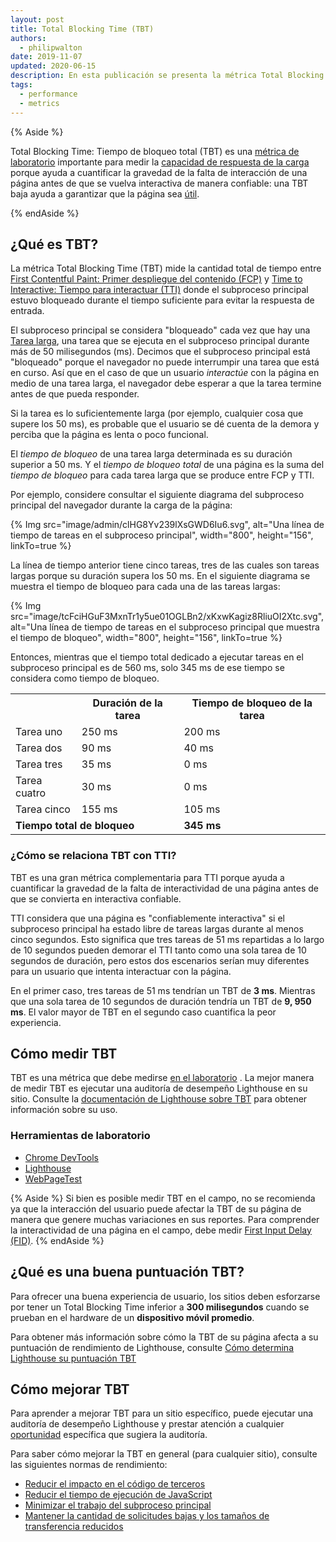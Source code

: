 ```yaml
---
layout: post
title: Total Blocking Time (TBT)
authors:
  - philipwalton
date: 2019-11-07
updated: 2020-06-15
description: En esta publicación se presenta la métrica Total Blocking Time (TBT) y se explica como medirla
tags:
  - performance
  - metrics
---
```


{% Aside %}

Total Blocking Time: Tiempo de bloqueo total (TBT) es una [métrica de laboratorio](/user-centric-performance-metrics/#in-the-lab) importante para medir la [capacidad de respuesta de la carga](/user-centric-performance-metrics/#types-of-metrics) porque ayuda a cuantificar la gravedad de la falta de interacción de una página antes de que se vuelva interactiva de manera confiable: una TBT baja ayuda a garantizar que la página sea [útil](/user-centric-performance-metrics/#questions).

{% endAside %}

## ¿Qué es TBT?

La métrica Total Blocking Time (TBT) mide la cantidad total de tiempo entre [First Contentful Paint: Primer despliegue del contenido (FCP)](/fcp/) y [Time to Interactive: Tiempo para interactuar (TTI)](/tti/) donde el subproceso principal estuvo bloqueado durante el tiempo suficiente para evitar la respuesta de entrada.

El subproceso principal se considera "bloqueado" cada vez que hay una [Tarea larga](/custom-metrics/#long-tasks-api), una tarea que se ejecuta en el subproceso principal durante más de 50 milisegundos (ms). Decimos que el subproceso principal está "bloqueado" porque el navegador no puede interrumpir una tarea que está en curso. Así que en el caso de que un usuario *interactúe* con la página en medio de una tarea larga, el navegador debe esperar a que la tarea termine antes de que pueda responder.

Si la tarea es lo suficientemente larga (por ejemplo, cualquier cosa que supere los 50 ms), es probable que el usuario se dé cuenta de la demora y perciba que la página es lenta o poco funcional.

El *tiempo de bloqueo* de una tarea larga determinada es su duración superior a 50 ms. Y el *tiempo de bloqueo total* de una página es la suma del *tiempo de bloqueo* para cada tarea larga que se produce entre FCP y TTI.

Por ejemplo, considere consultar el siguiente diagrama del subproceso principal del navegador durante la carga de la página:

{% Img src="image/admin/clHG8Yv239lXsGWD6Iu6.svg", alt="Una línea de tiempo de tareas en el subproceso principal", width="800", height="156", linkTo=true %}

La línea de tiempo anterior tiene cinco tareas, tres de las cuales son tareas largas porque su duración supera los 50 ms. En el siguiente diagrama se muestra el tiempo de bloqueo para cada una de las tareas largas:

{% Img src="image/tcFciHGuF3MxnTr1y5ue01OGLBn2/xKxwKagiz8RliuOI2Xtc.svg", alt="Una línea de tiempo de tareas en el subproceso principal que muestra el tiempo de bloqueo", width="800", height="156", linkTo=true %}

Entonces, mientras que el tiempo total dedicado a ejecutar tareas en el subproceso principal es de 560 ms, solo 345 ms de ese tiempo se considera como tiempo de bloqueo.

<table>
  <tr>
    <th></th>
    <th>Duración de la tarea</th>
    <th>Tiempo de bloqueo de la tarea</th>
  </tr>
  <tr>
    <td>Tarea uno</td>
    <td>250 ms</td>
    <td>200 ms</td>
  </tr>
  <tr>
    <td>Tarea dos</td>
    <td>90 ms</td>
    <td>40 ms</td>
  </tr>
  <tr>
    <td>Tarea tres</td>
    <td>35 ms</td>
    <td>0 ms</td>
  </tr>
  <tr>
    <td>Tarea cuatro</td>
    <td>30 ms</td>
    <td>0 ms</td>
  </tr>
  <tr>
    <td>Tarea cinco</td>
    <td>155 ms</td>
    <td>105 ms</td>
  </tr>
  <tr>
    <td colspan="2"><strong>Tiempo total de bloqueo</strong></td>
    <td><strong>345 ms</strong></td>
  </tr>
</table>

### ¿Cómo se relaciona TBT con TTI?

TBT es una gran métrica complementaria para TTI porque ayuda a cuantificar la gravedad de la falta de interactividad de una página antes de que se convierta en interactiva confiable.

TTI considera que una página es "confiablemente interactiva" si el subproceso principal ha estado libre de tareas largas durante al menos cinco segundos. Esto significa que tres tareas de 51 ms repartidas a lo largo de 10 segundos pueden demorar el TTI tanto como una sola tarea de 10 segundos de duración, pero estos dos escenarios serían muy diferentes para un usuario que intenta interactuar con la página.

En el primer caso, tres tareas de 51 ms tendrían un TBT de **3 ms**. Mientras que una sola tarea de 10 segundos de duración tendría un TBT de **9, 950 ms**. El valor mayor de TBT en el segundo caso cuantifica la peor experiencia.

## Cómo medir TBT

TBT es una métrica que debe medirse [en el laboratorio](/user-centric-performance-metrics/#in-the-lab) . La mejor manera de medir TBT es ejecutar una auditoría de desempeño Lighthouse en su sitio. Consulte la [documentación de Lighthouse sobre TBT](/lighthouse-total-blocking-time) para obtener información sobre su uso.

### Herramientas de laboratorio

- [Chrome DevTools](https://developer.chrome.com/docs/devtools/)
- [Lighthouse](https://developer.chrome.com/docs/lighthouse/overview/)
- [WebPageTest](https://www.webpagetest.org/)

{% Aside %} Si bien es posible medir TBT en el campo, no se recomienda ya que la interacción del usuario puede afectar la TBT de su página de manera que genere muchas variaciones en sus reportes. Para comprender la interactividad de una página en el campo, debe medir [First Input Delay (FID)](/fid/). {% endAside %}

## ¿Qué es una buena puntuación TBT?

Para ofrecer una buena experiencia de usuario, los sitios deben esforzarse por tener un Total Blocking Time inferior a **300 milisegundos** cuando se prueban en el hardware de un **dispositivo móvil promedio**.

Para obtener más información sobre cómo la TBT de su página afecta a su puntuación de rendimiento de Lighthouse, consulte [Cómo determina Lighthouse su puntuación TBT](/lighthouse-total-blocking-time/#how-lighthouse-determines-your-tbt-score)

## Cómo mejorar TBT

Para aprender a mejorar TBT para un sitio específico, puede ejecutar una auditoría de desempeño Lighthouse y prestar atención a cualquier [oportunidad](https://developer.chrome.com/docs/lighthouse/performance/#opportunities) específica que sugiera la auditoría.

Para saber cómo mejorar la TBT en general (para cualquier sitio), consulte las siguientes normas de rendimiento:

- [Reducir el impacto en el código de terceros](/third-party-summary/)
- [Reducir el tiempo de ejecución de JavaScript](https://developer.chrome.com/docs/lighthouse/performance/bootup-time/)
- [Minimizar el trabajo del subproceso principal](/mainthread-work-breakdown/)
- [Mantener la cantidad de solicitudes bajas y los tamaños de transferencia reducidos](/resource-summary/)
